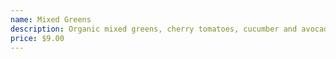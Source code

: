 ```yaml
---
name: Mixed Greens
description: Organic mixed greens, cherry tomatoes, cucumber and avocado tossed and served with house dressing.
price: $9.00
---
```

